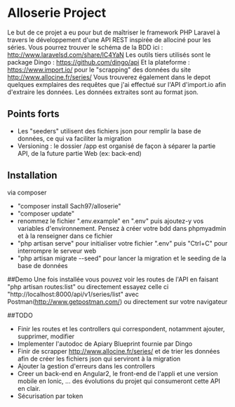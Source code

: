 # Alloserie Project

Le but de ce projet a eu pour but de maîtriser le framework PHP Laravel à travers le développement d'une API REST inspirée de allociné pour les séries. Vous pourrez trouver le schéma de la BDD ici : http://www.laravelsd.com/share/lC4YaN
Les outils tiers utilisés sont le package Dingo : https://github.com/dingo/api 
Et la plateforme : https://www.import.io/ pour le "scrapping" des données du site http://www.allocine.fr/series/
Vous trouverez également dans le depot quelques exmplaires des requêtes que j'ai effectué sur l'API d'import.io afin d'extraire les données. Les données extraites sont au format json.

## Points forts
- Les "seeders" utilisent des fichiers json pour remplir la base de données, ce qui va faciliter la migration
- Versioning : le dossier /app est organisé de façon à séparer la partie API, de la future partie Web (ex: back-end)

## Installation 
via composer 
- "composer install  Sach97/alloserie"
- "composer update"
- renommez le fichier ".env.example" en ".env" puis ajoutez-y vos variables d'environnement. Pensez à créer votre bdd dans phpmyadmin et à la renseigner dans ce fichier
- "php artisan serve" pour initialiser votre fichier ".env" puis "Ctrl+C" pour interrompre le serveur web
- "php artisan migrate --seed" pour lancer la migration et le seeding de la base de données 

##Demo 
Une fois installée vous pouvez voir les routes de l'API en faisant "php artisan routes:list" ou
directement essayez celle ci "http://localhost:8000/api/v1/series/list" avec Postman(http://www.getpostman.com/) ou directement sur votre navigateur 

##TODO
- Finir les routes et les controllers qui correspondent, notamment ajouter, supprimer, modifier
- Implementer l'autodoc de Apiary Blueprint fournie par Dingo
- Finir de scrapper http://www.allocine.fr/series/ et de trier les données afin de créer les fichiers json qui serviront à la migration
- Ajouter la gestion d'erreurs dans les controllers
- Creer un back-end en Angular2, le front-end de l'appli et une version mobile en Ionic, ... des évolutions du projet qui consumeront cette API en clair.
- Sécurisation par token

